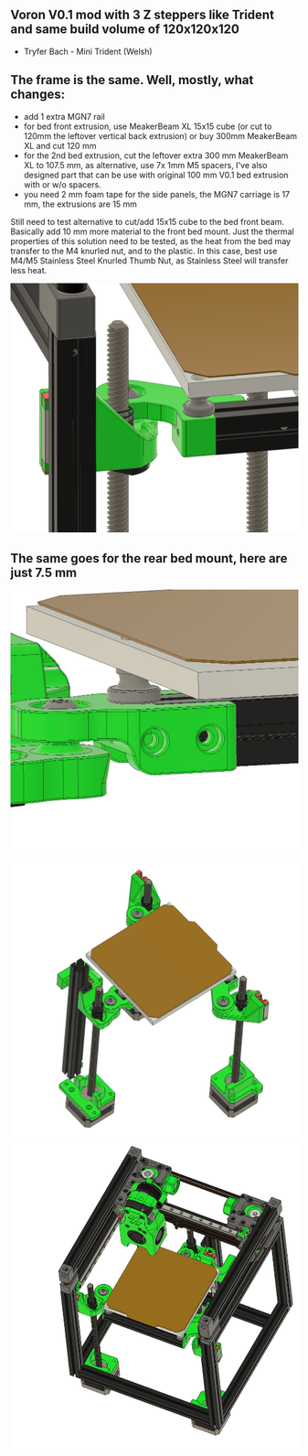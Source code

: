 ## Voron V0.1 mod with 3 Z steppers like Trident and same build volume of 120x120x120

- Tryfer Bach - Mini Trident (Welsh) 

## The frame is the same. Well, mostly, what changes:
- add 1 extra MGN7 rail
- for bed front extrusion, use MeakerBeam XL 15x15 cube (or cut to 120mm the leftover vertical back extrusion) or buy 300mm MeakerBeam XL and cut 120 mm
- for the 2nd bed extrusion, cut the leftover extra 300 mm MeakerBeam XL to 107.5 mm, as alternative, use 7x 1mm M5 spacers, I've also designed part that can be use with original 100 mm V0.1 bed extrusion with or w/o spacers. 
- you need 2 mm foam tape for the side panels, the MGN7 carriage is 17 mm, the extrusions are 15 mm

Still need to test alternative to cut/add 15x15 cube to the bed front beam. Basically add 10 mm more material to the front bed mount. Just the thermal properties of this solution need to be tested, as the heat from the bed may transfer to the M4 knurled nut, and to the plastic.
In this case, best use M4/M5 Stainless Steel Knurled Thumb Nut, as Stainless Steel will transfer less heat.

![PIC](Images/3Frog-PIC02.png)

## The same goes for the rear bed mount, here are just 7.5 mm

![PIC](Images/3Frog-PIC03.png)

![PIC](Images/3Frog-PIC01.png)
![PIC](Images/3Frog-PIC04.png)
